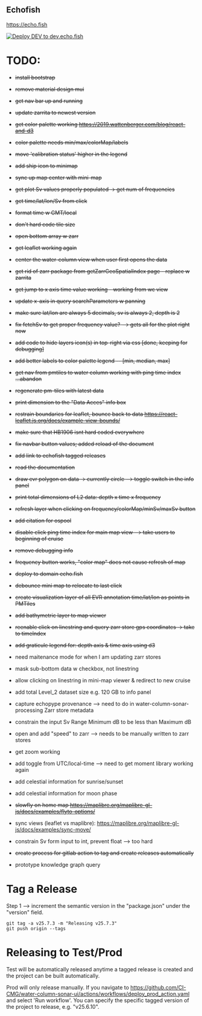 ## Echofish

https://echo.fish

[![Deploy DEV to dev.echo.fish](https://github.com/CI-CMG/water-column-sonar-ui/actions/workflows/deploy_dev_action.yaml/badge.svg)](https://github.com/CI-CMG/water-column-sonar-ui/actions/workflows/deploy_dev_action.yaml)

# TODO:
 - ~~install bootstrap~~
 - ~~remove material design mui~~
 - ~~get nav bar up and running~~
 - ~~update zarrita to newest version~~
 - ~~get color palette working <https://2019.wattenberger.com/blog/react-and-d3>~~
 - ~~color palette needs min/max/colorMap/labels~~
 - ~~move 'calibration status' higher in the legend~~
 - ~~add ship icon to minimap~~
 - ~~sync up map center with mini-map~~
 - ~~get plot Sv values properly populated -> get num of frequencies~~
 - ~~get time/lat/lon/Sv from click~~
 - ~~format time w GMT/local~~
 - ~~don't hard code tile size~~
 - ~~open bottom array w zarr~~
 - ~~get leaflet working again~~
 - ~~center the water-column view when user first opens the data~~
 - ~~get rid of zarr package from getZarrGeoSpatialIndex page - replace w zarrita~~
 - ~~get jump to x axis time value working - working from wc view~~
 - ~~update x-axis in query searchParameters w panning~~
 - ~~make sure lat/lon are always 5 decimals, sv is always 2, depth is 2~~
 - ~~fix fetchSv to get proper frequency value? --> gets all for the plot right now~~
 - ~~add code to hide layers icon(s) in top-right via css [done, keeping for debugging]~~
 - ~~add better labels to color palette legend -- [min, median, max]~~
 - ~~get nav from pmtiles to water column working with ping time index ...abandon~~
 - ~~regenerate pm-tiles with latest data~~
 - ~~print dimension to the "Data Acces" info box~~
 - ~~restrain boundaries for leaflet, bounce back to data <https://react-leaflet.js.org/docs/example-view-bounds/>~~
 - ~~make sure that HB1906 isnt hard coded everywhere~~
 - ~~fix navbar button values; added reload of the document~~
 - ~~add link to echofish tagged releases~~
 - ~~read the documentation~~
 - ~~draw evr polygon on data -> currently circle --> toggle switch in the info panel~~
 - ~~print total dimensions of L2 data: depth x time x frequency~~
 - ~~refresh layer when clicking on frequency/colorMap/minSv/maxSv button~~
 - ~~add citation for ospool~~
 - ~~disable click ping time index for main map view --> take users to beginning of cruise~~
 - ~~remove debugging info~~
 - ~~frequency button works, "color map" does not cause refresh of map~~
 - ~~deploy to domain echo.fish~~
 - ~~debounce mini map to relocate to last click~~
 - ~~create visualization layer of all EVR annotation time/lat/lon as points in PMTiles~~
 - ~~add bathymetric layer to map viewer~~
 - ~~reenable click on linestring and query zarr store gps coordinates -> take to timeIndex~~
 - ~~add graticule legend for: depth axis & time axis using d3~~
  
 - need maitenance mode for when I am updating zarr stores
 - mask sub-bottom data w checkbox, not linestring
 - allow clicking on linestring in mini-map viewer & redirect to new cruise
 - add total Level_2 dataset size e.g. 120 GB to info panel
 - capture echopype provenance --> need to do in water-column-sonar-processing Zarr store metadata
 - constrain the input Sv Range Minimum dB to be less than Maximum dB
 - open and add "speed" to zarr --> needs to be manually written to zarr stores
 - get zoom working
 - add toggle from UTC/local-time --> need to get moment library working again
 - add celestial information for sunrise/sunset
 - add celestial information for moon phase
 - ~~slowfly on home map <https://maplibre.org/maplibre-gl-js/docs/examples/flyto-options/>~~
 - sync views (leaflet vs maplibre): https://maplibre.org/maplibre-gl-js/docs/examples/sync-move/
 - constrain Sv form input to int, prevent float --> too hard
 - ~~create process for gitlab action to tag and create releases automatically~~
 - prototype knowledge graph query

# Tag a Release
Step 1 --> increment the semantic version in the "package.json" under the "version" field.
```commandline
git tag -a v25.7.3 -m "Releasing v25.7.3"
git push origin --tags
```

# Releasing to Test/Prod
Test will be automatically released anytime a tagged release is created and the project can be built automatically.

Prod will only release manually. If you navigate to https://github.com/CI-CMG/water-column-sonar-ui/actions/workflows/deploy_prod_action.yaml and select 'Run workflow'. You can specify the specific tagged version of the project to release, e.g. "v25.6.10".
